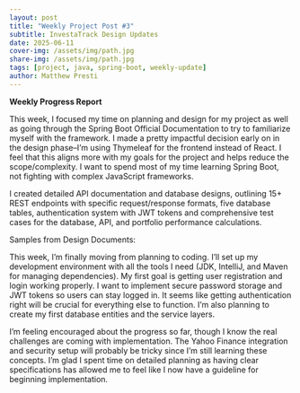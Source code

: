```yaml
---
layout: post
title: "Weekly Project Post #3"
subtitle: InvestaTrack Design Updates
date: 2025-06-11
cover-img: /assets/img/path.jpg
share-img: /assets/img/path.jpg
tags: [project, java, spring-boot, weekly-update]
author: Matthew Presti
---
```


**Weekly Progress Report**


This week, I focused my time on planning and design for my project as well as going through the Spring Boot Official Documentation to try to familiarize myself with the framework. I made a pretty impactful decision early on in the design phase–I’m using Thymeleaf for the frontend instead of React. I feel that this aligns more with my goals for the project and helps reduce the scope/complexity. I want to spend most of my time learning Spring Boot, not fighting with complex JavaScript frameworks.

I created detailed API documentation and database designs, outlining 15+ REST endpoints with specific request/response formats, five database tables, authentication system with JWT tokens and comprehensive test cases for the database, API, and portfolio performance calculations.


Samples from Design Documents:






This week, I’m finally moving from planning to coding. I’ll set up my development environment with all the tools I need (JDK, IntelliJ, and Maven for managing dependencies). My first goal is getting user registration and login working properly. I want to implement secure password storage and JWT tokens so users can stay logged in. It seems like getting authentication right will be crucial for everything else to function. I’m also planning to create my first database entities and the service layers.

I’m feeling encouraged about the progress so far, though I know the real challenges are coming with implementation. The Yahoo Finance integration and security setup will probably be tricky since I’m still learning these concepts. I’m glad I spent time on detailed planning as having clear specifications has allowed me to feel like I now have a guideline for beginning implementation.
